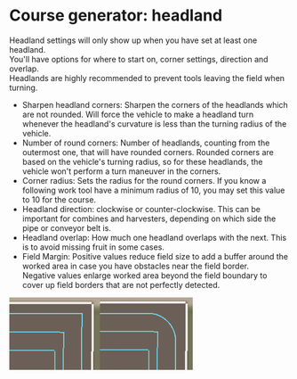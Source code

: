 # Course generator: headland
  
Headland settings will only show up when you have set at least one headland.  
You'll have options for where to start on, corner settings, direction and overlap.  
Headlands are highly recommended to prevent tools leaving the field when turning.  


  
- Sharpen headland corners: Sharpen the corners of the headlands which are not rounded. Will force the vehicle to make a headland turn whenever the headland's curvature is less than the turning radius of the vehicle.  
- Number of round corners: Number of headlands, counting from the outermost one, that will have rounded corners. Rounded corners are based on the vehicle's turning radius, so for these headlands, the vehicle won't perform a turn maneuver in the corners.  
- Corner radius: Sets the radius for the round corners. If you know a following work tool have a minimum radius of 10, you may set this value to 10 for the course.  
- Headland direction: clockwise or counter-clockwise. This can be important for combines and harvesters, depending on which side the pipe or conveyor belt is.  
- Headland overlap: How much one headland overlaps with the next. This is to avoid missing fruit in some cases.  
- Field Margin: Positive values reduce field size to add a buffer around the worked area in case you have obstacles near the field border.  
Negative values enlarge worked area beyond the field boundary to cover up field borders that are not perfectly detected.  


![Image](../assets/images/sharproundcorner_0_0_330_130.png)

